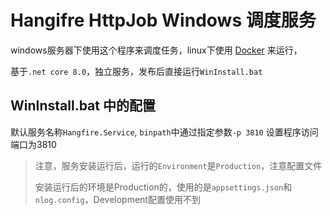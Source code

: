 # Hangifre HttpJob Windows 调度服务

windows服务器下使用这个程序来调度任务，linux下使用 [Docker](https://github.com/yuzd/Hangfire.HttpJob/wiki/000.Docker-Quick-Start) 来运行，

基于`.net core 8.0`，独立服务，发布后直接运行`WinInstall.bat`

## WinInstall.bat 中的配置

默认服务名称`Hangfire.Service`, `binpath`中通过指定参数`-p 3810` 设置程序访问端口为3810

> 注意，服务安装运行后，运行的`Environment`是`Production`，注意配置文件
> 
> 安装运行后的环境是Production的，使用的是`appsettings.json`和`nlog.config`，Development配置使用不到